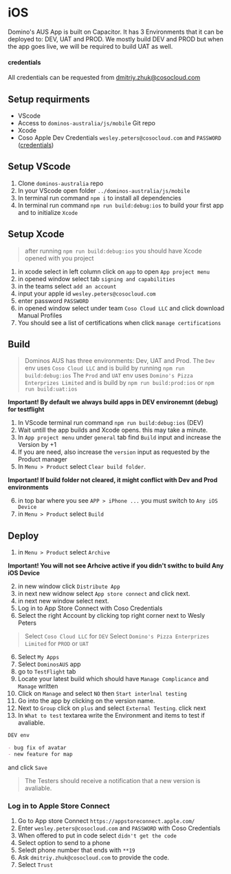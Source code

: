 ﻿# iOS

Domino's AUS App is built on Capacitor. It has 3 Environments that it can be deployed to: DEV, UAT and PROD. We mostly build DEV and PROD but when the app goes live, we will be required to build UAT as well.

#### credentials

All credentials can be requested from [dmitriy.zhuk@cosocloud.com](mailto:dmitriy.zhuk@cosocloud.com)

## Setup requirments

- VScode
- Access to `dominos-australia/js/mobile` Git repo
- Xcode
- Coso Apple Dev Credentials `wesley.peters@cosocloud.com` and `PASSWORD` ([credentials](#credentials))

## Setup VScode

1. Clone `dominos-australia` repo
2. In your VScode open folder `../dominos-australia/js/mobile`
3. In terminal run command `npm i` to install all dependencies
4. In terminal run command `npm run build:debug:ios` to build your first app and to initialize `Xcode`

## Setup Xcode

> after running `npm run build:debug:ios` you should have Xcode opened with you project

1. in xcode select in left column click on `app` to open `App project menu`
2. in opened window select tab `signing and capabilities`
3. in the teams select `add an account`
4. input your apple id `wesley.peters@cosocloud.com`
5. enter password `PASSWORD`
6. in opened window select under team `Coso Cloud LLC` and click download Manual Profiles
7. You should see a list of certifications when click `manage certifications`

## Build 

> Dominos AUS has three environments: Dev, UAT and Prod.
> The `Dev` env uses `Coso Cloud LLC` and is build by running `npm run build:debug:ios`
> The `Prod` and `UAT` env uses `Domino's Pizza Enterprizes Limited` and is build by `npm run build:prod:ios` or `npm run build:uat:ios`

**Important! By default we always build apps in DEV environemnt (debug) for testflight**

1. In VScode terminal run command `npm run build:debug:ios` (DEV)
2. Wait untill the app builds and Xcode opens. this may take a minute.
3. In `App project menu` under `general` tab find `Build` input and increase the Version by +1
4. If you are need, also increase the `version` input as requested by the Product manager
5. In `Menu > Product` select `Clear build folder`.

**Important! If build folder not cleared, it might conflict with Dev and Prod environments**

6. in top bar where you see `APP > iPhone ...` you must switch to `Any iOS Device`
7. in `Menu > Product` select `Build`

## Deploy

1. in `Menu > Product` select `Archive`

**Important! You will not see Arhcive active if you didn't swithc to build Any iOS Device**

2. in new window click `Distribute App`
3. in next new widnow select `App store connect` and click next.
4. in next new window select next.
5. Log in to App Store Connect with Coso Credentials
6. Select the right Account by clicking top right corner next to Wesly Peters

> Select `Coso Cloud LLC` for `DEV`
> Select `Domino's Pizza Enterprizes Limited` for `PROD` or `UAT`

6. Select `My Apps`
7. Select `DominosAUS` app
8. go to `TestFlight` tab
9. Locate your latest build which should have `Manage Complicance` and `Manage` written
10. Click on `Manage` and select `NO` then `Start interlnal testing`
11. Go into the app by clicking on the version name.
12. Next to `Group` click on `plus` and select `External Testing`. click next
13. In `What to test` textarea write the Environment and items to test if avaliable.

```md
DEV env

- bug fix of avatar
- new feature for map
```

and click `Save`

> The Testers should receive a notification that a new version is avaliable.

### Log in to Apple Store Connect

1. Go to App store Connect `https://appstoreconnect.apple.com/`
2. Enter `wesley.peters@cosocloud.com` and `PASSWORD` with Coso Credentials
3. When offered to put in code select `didn't get the code`
4. Select option to send to a phone
5. Seledt phone number that ends with `**19`
6. Ask `dmitriy.zhuk@cosocloud.com` to provide the code.
7. Select `Trust`
